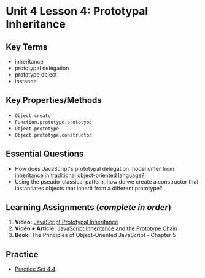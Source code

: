 # Unit 4 Lesson 4: Prototypal Inheritance

## Key Terms
* inheritance
* prototypal delegation
* prototype object
* instance

## Key Properties/Methods
* `Object.create`
* `Function.prototype.prototype`
* `Object.prototype`
* `Object.prototype.constructor`

## Essential Questions
* How does JavaScript's prototypal delegation model differ from inheritance in traditional object-oriented language?
* Using the pseudo-classical pattern, how do we create a constructor that instantiates objects that inherit from a different prototype?

## Learning Assignments (_complete in order_)
1. **Video:** [JavaScript Prototypal Inheritance](https://www.youtube.com/watch?v=qMO-LTOrJaE)
2. **Video + Article:** [JavaScript Inheritance and the Prototype Chain](https://tylermcginnis.com/javascript-inheritance-and-the-prototype-chain/)
3. **Book:** The Principles of Object-Oriented JavaScript - Chapter 5

## Practice
* [Practice Set 4.4](https://github.com/The-Marcy-Lab-School/se-unit-4/tree/master/lesson-4-prototypal_inheritance/practice)
